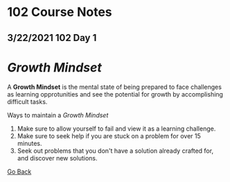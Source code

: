 # 102 Course Notes

## 3/22/2021 102 Day 1

# *Growth Mindset*

A **Growth Mindset** is the mental state of being prepared to face challenges as learning opprotunities and see the potential for growth by accomplishing difficult tasks.

Ways to maintain a _Growth Mindset_

1. Make sure to allow yourself to fail and view it as a learning challenge.
2. Make sure to seek help if you are stuck on a problem for over 15 minutes.
3. Seek out problems that you don't have a solution already crafted for, and discover new solutions.

[Go Back](README.md)